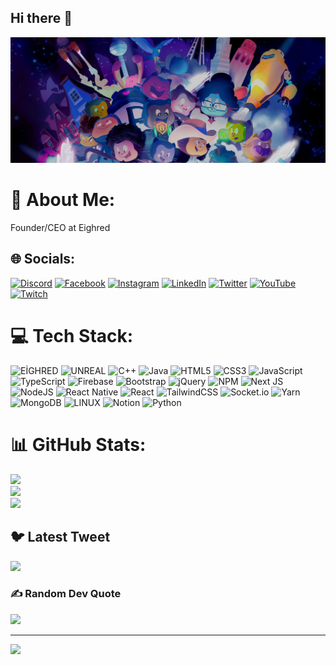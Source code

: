## Hi there 👋

![](https://github.com/akifgrape/akifgrape/blob/main/133268513-5bfe2f93-4402-42c9-a403-81c9e86934b6.jpeg)

# 💫 About Me:
Founder/CEO at Eighred


## 🌐 Socials:
[![Discord](https://img.shields.io/badge/Discord-%237289DA.svg?logo=discord&logoColor=white)](https://discord.gg/N68ZbJmwFz) [![Facebook](https://img.shields.io/badge/Facebook-%231877F2.svg?logo=Facebook&logoColor=white)](https://facebook.com/akifgrape) [![Instagram](https://img.shields.io/badge/Instagram-%23E4405F.svg?logo=Instagram&logoColor=white)](https://instagram.com/akifgrape) [![LinkedIn](https://img.shields.io/badge/LinkedIn-%230077B5.svg?logo=linkedin&logoColor=white)](https://linkedin.com/in/akifgrape) [![Twitter](https://img.shields.io/badge/Twitter-%231DA1F2.svg?logo=Twitter&logoColor=white)](https://twitter.com/akifgrape) [![YouTube](https://img.shields.io/badge/YouTube-%23FF0000.svg?logo=YouTube&logoColor=white)](https://youtube.com/@akifgrape) [![Twitch](https://img.shields.io/badge/Twitch-%23563D7C.svg?&logo=Twitch&logoColor=white)](https://twitch.com/akifgrape)

# 💻 Tech Stack:
![EİGHRED](https://eighred.com/logo/EİGHRED%25EX-00000000?style=for-the-badge&logo=asus&logoColor=white)
 ![UNREAL](https://img.shields.io/badge/unreal-%2320232a.svg?style=for-the-badge&logo=unreal-engine&logoColor=white) 
![C++](https://img.shields.io/badge/c++-%2300599C.svg?style=for-the-badge&logo=c%2B%2B&logoColor=white) ![Java](https://img.shields.io/badge/java-%23ED8B00.svg?style=for-the-badge&logo=java&logoColor=white) ![HTML5](https://img.shields.io/badge/html5-%23E34F26.svg?style=for-the-badge&logo=html5&logoColor=white) ![CSS3](https://img.shields.io/badge/css3-%231572B6.svg?style=for-the-badge&logo=css3&logoColor=white) ![JavaScript](https://img.shields.io/badge/javascript-%23323330.svg?style=for-the-badge&logo=javascript&logoColor=%23F7DF1E) ![TypeScript](https://img.shields.io/badge/typescript-%23007ACC.svg?style=for-the-badge&logo=typescript&logoColor=white) ![Firebase](https://img.shields.io/badge/firebase-%23039BE5.svg?style=for-the-badge&logo=firebase) ![Bootstrap](https://img.shields.io/badge/bootstrap-%23563D7C.svg?style=for-the-badge&logo=bootstrap&logoColor=white) ![jQuery](https://img.shields.io/badge/jquery-%230769AD.svg?style=for-the-badge&logo=jquery&logoColor=white) ![NPM](https://img.shields.io/badge/NPM-%23000000.svg?style=for-the-badge&logo=npm&logoColor=white) ![Next JS](https://img.shields.io/badge/Next-black?style=for-the-badge&logo=next.js&logoColor=white) ![NodeJS](https://img.shields.io/badge/node.js-6DA55F?style=for-the-badge&logo=node.js&logoColor=white) ![React Native](https://img.shields.io/badge/react_native-%2320232a.svg?style=for-the-badge&logo=react&logoColor=%2361DAFB) ![React](https://img.shields.io/badge/react-%2320232a.svg?style=for-the-badge&logo=react&logoColor=%2361DAFB) ![TailwindCSS](https://img.shields.io/badge/tailwindcss-%2338B2AC.svg?style=for-the-badge&logo=tailwind-css&logoColor=white) ![Socket.io](https://img.shields.io/badge/Socket.io-black?style=for-the-badge&logo=socket.io&badgeColor=010101) ![Yarn](https://img.shields.io/badge/yarn-%232C8EBB.svg?style=for-the-badge&logo=yarn&logoColor=white) ![MongoDB](https://img.shields.io/badge/MongoDB-%234ea94b.svg?style=for-the-badge&logo=mongodb&logoColor=white) ![LINUX](https://img.shields.io/badge/Linux-FCC624?style=for-the-badge&logo=linux&logoColor=black) ![Notion](https://img.shields.io/badge/Notion-%23000000.svg?style=for-the-badge&logo=notion&logoColor=white) ![Python](https://img.shields.io/badge/python-3670A0?style=for-the-badge&logo=python&logoColor=ffdd54)
# 📊 GitHub Stats:
![](https://github-readme-stats.vercel.app/api?username=akifgrape&theme=dark&hide_border=false&include_all_commits=false&count_private=false)<br/>
![](https://github-readme-streak-stats.herokuapp.com/?user=akifgrape&theme=dark&hide_border=false)<br/>
![](https://github-readme-stats.vercel.app/api/top-langs/?username=akifgrape&theme=dark&hide_border=false&include_all_commits=false&count_private=false&layout=compact)

## 🐦 Latest Tweet
![](https://gtce.itsvg.in/api?username=akifgrape&theme=dark&hide_border=false)

### ✍️ Random Dev Quote
![](https://quotes-github-readme.vercel.app/api?type=horizontal&theme=dark&hide_border=false)

---
![](https://visitcount.itsvg.in/api?id=akifgrape&label=Profile%20Views&color=12&icon=6&pretty=true)
